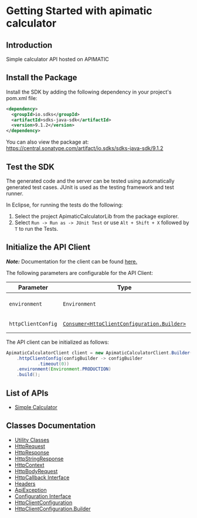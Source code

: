 
# Getting Started with apimatic calculator

## Introduction

Simple calculator API hosted on APIMATIC

## Install the Package

Install the SDK by adding the following dependency in your project's pom.xml file:

```xml
<dependency>
  <groupId>io.sdks</groupId>
  <artifactId>sdks-java-sdk</artifactId>
  <version>9.1.2</version>
</dependency>
```

You can also view the package at:
https://central.sonatype.com/artifact/io.sdks/sdks-java-sdk/9.1.2

## Test the SDK

The generated code and the server can be tested using automatically generated test cases.
JUnit is used as the testing framework and test runner.

In Eclipse, for running the tests do the following:

1. Select the project ApimaticCalculatorLib from the package explorer.
2. Select `Run -> Run as -> JUnit Test` or use `Alt + Shift + X` followed by `T` to run the Tests.

## Initialize the API Client

**_Note:_** Documentation for the client can be found [here.](https://www.github.com/Syed-Subtain/sdks-java-java-sdk/tree/9.1.2/doc/client.md)

The following parameters are configurable for the API Client:

| Parameter | Type | Description |
|  --- | --- | --- |
| `environment` | `Environment` | The API environment. <br> **Default: `Environment.PRODUCTION`** |
| `httpClientConfig` | [`Consumer<HttpClientConfiguration.Builder>`](https://www.github.com/Syed-Subtain/sdks-java-java-sdk/tree/9.1.2/doc/http-client-configuration-builder.md) | Set up Http Client Configuration instance. |

The API client can be initialized as follows:

```java
ApimaticCalculatorClient client = new ApimaticCalculatorClient.Builder()
    .httpClientConfig(configBuilder -> configBuilder
            .timeout(0))
    .environment(Environment.PRODUCTION)
    .build();
```

## List of APIs

* [Simple Calculator](https://www.github.com/Syed-Subtain/sdks-java-java-sdk/tree/9.1.2/doc/controllers/simple-calculator.md)

## Classes Documentation

* [Utility Classes](https://www.github.com/Syed-Subtain/sdks-java-java-sdk/tree/9.1.2/doc/utility-classes.md)
* [HttpRequest](https://www.github.com/Syed-Subtain/sdks-java-java-sdk/tree/9.1.2/doc/http-request.md)
* [HttpResponse](https://www.github.com/Syed-Subtain/sdks-java-java-sdk/tree/9.1.2/doc/http-response.md)
* [HttpStringResponse](https://www.github.com/Syed-Subtain/sdks-java-java-sdk/tree/9.1.2/doc/http-string-response.md)
* [HttpContext](https://www.github.com/Syed-Subtain/sdks-java-java-sdk/tree/9.1.2/doc/http-context.md)
* [HttpBodyRequest](https://www.github.com/Syed-Subtain/sdks-java-java-sdk/tree/9.1.2/doc/http-body-request.md)
* [HttpCallback Interface](https://www.github.com/Syed-Subtain/sdks-java-java-sdk/tree/9.1.2/doc/http-callback-interface.md)
* [Headers](https://www.github.com/Syed-Subtain/sdks-java-java-sdk/tree/9.1.2/doc/headers.md)
* [ApiException](https://www.github.com/Syed-Subtain/sdks-java-java-sdk/tree/9.1.2/doc/api-exception.md)
* [Configuration Interface](https://www.github.com/Syed-Subtain/sdks-java-java-sdk/tree/9.1.2/doc/configuration-interface.md)
* [HttpClientConfiguration](https://www.github.com/Syed-Subtain/sdks-java-java-sdk/tree/9.1.2/doc/http-client-configuration.md)
* [HttpClientConfiguration.Builder](https://www.github.com/Syed-Subtain/sdks-java-java-sdk/tree/9.1.2/doc/http-client-configuration-builder.md)

